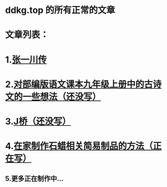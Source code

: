 # ddkg.top 的所有正常的文章
# 文章列表：
<!--# 1.[杨建韬 专区](https://ddkg.top/article/yjt)
# 2.[拦路小丑 专区](https://ddkg.top/article/llxc)
# 3.[一件很不好的事情](https://ddkg.top/article/bad) -->

# 1.[张一川传](https://ddkg.top/zyc)
# 2.[对部编版语文课本九年级上册中的古诗文的一些想法（还没写）](https://ddkg.top/404)
# 3.[J桥（还没写）](https://ddkg.top/404)
# 4.[在家制作石蜡相关简易制品的方法（正在写）](https://ddkg.top/article/methods-for-making-simple-paraffin-related-products-at-home)
## 5.更多正在制作中...
